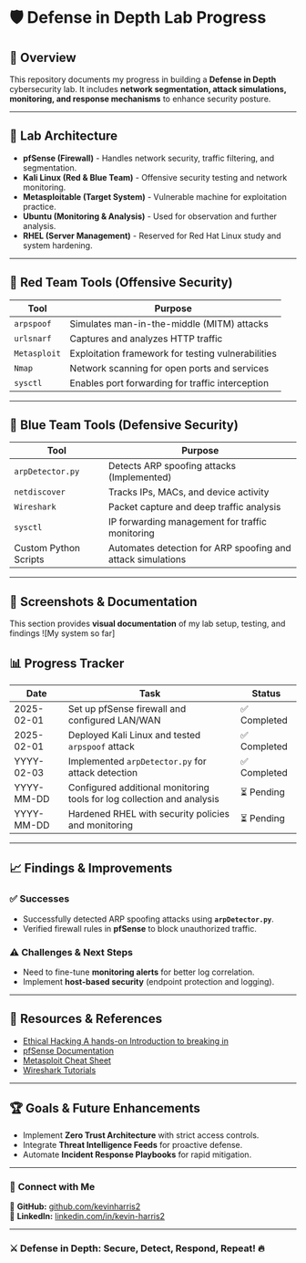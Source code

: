 # 🛡️ Defense in Depth Lab Progress

## 📌 Overview  
This repository documents my progress in building a **Defense in Depth** cybersecurity lab. It includes **network segmentation, attack simulations, monitoring, and response mechanisms** to enhance security posture.

---

## 📂 Lab Architecture  
- **pfSense (Firewall)** - Handles network security, traffic filtering, and segmentation.  
- **Kali Linux (Red & Blue Team)** - Offensive security testing and network monitoring.  
- **Metasploitable (Target System)** - Vulnerable machine for exploitation practice.  
- **Ubuntu (Monitoring & Analysis)** - Used for observation and further analysis.  
- **RHEL (Server Management)** - Reserved for Red Hat Linux study and system hardening.

---

## 🔴 Red Team Tools (Offensive Security)  
| Tool | Purpose |
|------|---------|
| `arpspoof` | Simulates man-in-the-middle (MITM) attacks |
| `urlsnarf` | Captures and analyzes HTTP traffic |
| `Metasploit` | Exploitation framework for testing vulnerabilities |
| `Nmap` | Network scanning for open ports and services |
| `sysctl` | Enables port forwarding for traffic interception |

---

## 🔵 Blue Team Tools (Defensive Security)  
| Tool | Purpose |
|------|---------|
| `arpDetector.py` | Detects ARP spoofing attacks (Implemented) |
| `netdiscover` | Tracks IPs, MACs, and device activity |
| `Wireshark` | Packet capture and deep traffic analysis |
| `sysctl` | IP forwarding management for traffic monitoring |
| Custom Python Scripts | Automates detection for ARP spoofing and attack simulations |

---

## 📸 Screenshots & Documentation  
This section provides **visual documentation** of my lab setup, testing, and findings
![My system so far]


## 📊 Progress Tracker  
| Date | Task | Status |
|------|------|--------|
| 2025-02-01 | Set up pfSense firewall and configured LAN/WAN | ✅ Completed |
| 2025-02-01 | Deployed Kali Linux and tested `arpspoof` attack | ✅ Completed |
| YYYY-02-03 | Implemented `arpDetector.py` for attack detection | ✅ Completed |
| YYYY-MM-DD | Configured additional monitoring tools for log collection and analysis | ⏳ Pending |
| YYYY-MM-DD | Hardened RHEL with security policies and monitoring | ⏳ Pending |

---

## 📈 Findings & Improvements  
### ✅ **Successes**  
- Successfully detected ARP spoofing attacks using **`arpDetector.py`**.  
- Verified firewall rules in **pfSense** to block unauthorized traffic.  

### ⚠️ **Challenges & Next Steps**  
- Need to fine-tune **monitoring alerts** for better log correlation.  
- Implement **host-based security** (endpoint protection and logging).  

---

## 📎 Resources & References  
- [Ethical Hacking A hands-on Introduction to breaking in](https://danielggraham.com/ethical-hacking-a-hands-on-guide-to-breaking-in/)
- [pfSense Documentation](https://docs.netgate.com/pfsense/en/latest/)  
- [Metasploit Cheat Sheet](https://highon.coffee/blog/metasploit-cheat-sheet/)  
- [Wireshark Tutorials](https://www.wireshark.org/docs/)  

---

## 🏆 Goals & Future Enhancements  
- Implement **Zero Trust Architecture** with strict access controls.  
- Integrate **Threat Intelligence Feeds** for proactive defense.  
- Automate **Incident Response Playbooks** for rapid mitigation.  

---

### 🔗 **Connect with Me**  
📌 **GitHub:** [github.com/kevinharris2](https://github.com/kevinharris2)  
📌 **LinkedIn:** [linkedin.com/in/kevin-harris2](https://www.linkedin.com/in/kevin-harris2/)  

---

### ⚔️ **Defense in Depth: Secure, Detect, Respond, Repeat!** 🔥
